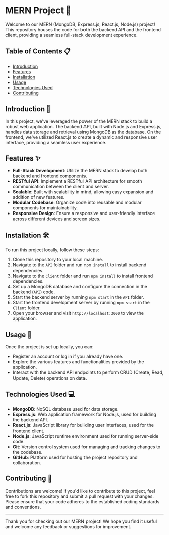 # MERN Project 🚀

Welcome to our MERN (MongoDB, Express.js, React.js, Node.js) project! This repository houses the code for both the backend API and the frontend client, providing a seamless full-stack development experience.

## Table of Contents 📋

- [Introduction](#introduction)
- [Features](#features)
- [Installation](#installation)
- [Usage](#usage)
- [Technologies Used](#technologies-used)
- [Contributing](#contributing)


## Introduction 📝

In this project, we've leveraged the power of the MERN stack to build a robust web application. The backend API, built with Node.js and Express.js, handles data storage and retrieval using MongoDB as the database. On the frontend, we've utilized React.js to create a dynamic and responsive user interface, providing a seamless user experience.

## Features ✨

- **Full-Stack Development**: Utilize the MERN stack to develop both backend and frontend components.
- **RESTful API**: Implement a RESTful API architecture for smooth communication between the client and server.
- **Scalable**: Built with scalability in mind, allowing easy expansion and addition of new features.
- **Modular Codebase**: Organize code into reusable and modular components for maintainability.
- **Responsive Design**: Ensure a responsive and user-friendly interface across different devices and screen sizes.

## Installation 🛠️

To run this project locally, follow these steps:

1. Clone this repository to your local machine.
2. Navigate to the `API` folder and run `npm install` to install backend dependencies.
3. Navigate to the `Client` folder and run `npm install` to install frontend dependencies.
4. Set up a MongoDB database and configure the connection in the backend (`API`) code.
5. Start the backend server by running `npm start` in the `API` folder.
6. Start the frontend development server by running `npm start` in the `Client` folder.
7. Open your browser and visit `http://localhost:3000` to view the application.

## Usage 🚀

Once the project is set up locally, you can:

- Register an account or log in if you already have one.
- Explore the various features and functionalities provided by the application.
- Interact with the backend API endpoints to perform CRUD (Create, Read, Update, Delete) operations on data.

## Technologies Used 💻

- **MongoDB**: NoSQL database used for data storage.
- **Express.js**: Web application framework for Node.js, used for building the backend API.
- **React.js**: JavaScript library for building user interfaces, used for the frontend client.
- **Node.js**: JavaScript runtime environment used for running server-side code.
- **Git**: Version control system used for managing and tracking changes to the codebase.
- **GitHub**: Platform used for hosting the project repository and collaboration.

## Contributing 🤝

Contributions are welcome! If you'd like to contribute to this project, feel free to fork this repository and submit a pull request with your changes. Please ensure that your code adheres to the established coding standards and conventions.



---

Thank you for checking out our MERN project! We hope you find it useful and welcome any feedback or suggestions for improvement.
